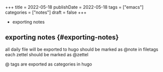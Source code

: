 +++
title = 2022-05-18
publishDate = 2022-05-18
tags = ["emacs"]
categories = ["notes"]
draft = false
+++

-   exporting notes

<!--more-->


## exporting notes {#exporting-notes}

  all daily file will be exported to hugo
should be marked as @note  in filetags
each zettel should be marked as @zettel

@ tags are exported as categories in hugo